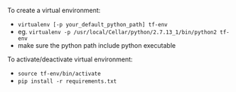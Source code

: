 To create a virtual environment:
  * `virtualenv [-p your_default_python_path] tf-env`
  * eg. `virtualenv -p /usr/local/Cellar/python/2.7.13_1/bin/python2 tf-env`
  * make sure the python path include python executable

To activate/deactivate virtual environment:
  * `source tf-env/bin/activate`
  * `pip install -r requirements.txt`
